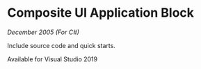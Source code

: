 # Composite UI Application Block
*December 2005 (For C#)*

Include source code and quick starts.

Available for Visual Studio 2019
